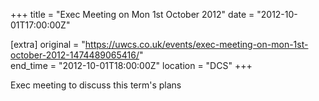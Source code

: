 +++
title = "Exec Meeting on Mon 1st October 2012"
date = "2012-10-01T17:00:00Z"

[extra]
original = "https://uwcs.co.uk/events/exec-meeting-on-mon-1st-october-2012-1474489065416/"    
end_time = "2012-10-01T18:00:00Z"
location = "DCS"
+++

Exec meeting to discuss this term's plans

